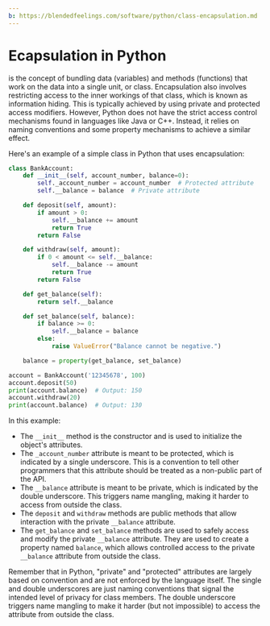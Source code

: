 ```yaml
---
b: https://blendedfeelings.com/software/python/class-encapsulation.md
---
```


# Ecapsulation in Python
is the concept of bundling data (variables) and methods (functions) that work on the data into a single unit, or class. Encapsulation also involves restricting access to the inner workings of that class, which is known as information hiding. This is typically achieved by using private and protected access modifiers. However, Python does not have the strict access control mechanisms found in languages like Java or C++. Instead, it relies on naming conventions and some property mechanisms to achieve a similar effect.

Here's an example of a simple class in Python that uses encapsulation:

```python
class BankAccount:
    def __init__(self, account_number, balance=0):
        self._account_number = account_number  # Protected attribute
        self.__balance = balance  # Private attribute

    def deposit(self, amount):
        if amount > 0:
            self.__balance += amount
            return True
        return False

    def withdraw(self, amount):
        if 0 < amount <= self.__balance:
            self.__balance -= amount
            return True
        return False

    def get_balance(self):
        return self.__balance

    def set_balance(self, balance):
        if balance >= 0:
            self.__balance = balance
        else:
            raise ValueError("Balance cannot be negative.")

    balance = property(get_balance, set_balance)

account = BankAccount('12345678', 100)
account.deposit(50)
print(account.balance)  # Output: 150
account.withdraw(20)
print(account.balance)  # Output: 130
```

In this example:

- The `__init__` method is the constructor and is used to initialize the object's attributes.
- The `_account_number` attribute is meant to be protected, which is indicated by a single underscore. This is a convention to tell other programmers that this attribute should be treated as a non-public part of the API.
- The `__balance` attribute is meant to be private, which is indicated by the double underscore. This triggers name mangling, making it harder to access from outside the class.
- The `deposit` and `withdraw` methods are public methods that allow interaction with the private `__balance` attribute.
- The `get_balance` and `set_balance` methods are used to safely access and modify the private `__balance` attribute. They are used to create a property named `balance`, which allows controlled access to the private `__balance` attribute from outside the class.

Remember that in Python, "private" and "protected" attributes are largely based on convention and are not enforced by the language itself. The single and double underscores are just naming conventions that signal the intended level of privacy for class members. The double underscore triggers name mangling to make it harder (but not impossible) to access the attribute from outside the class.
